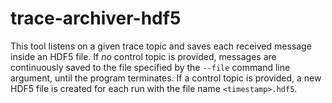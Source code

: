 # trace-archiver-hdf5

This tool listens on a given trace topic and saves each received message inside an HDF5 file. If *no* control topic is provided, messages are continuously saved to the file specified by the `--file` command line argument, until the program terminates. If a control topic is provided, a new HDF5 file is created for each run with the file name `<timestamp>.hdf5`.
